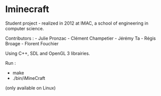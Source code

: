 Iminecraft
==========

Student project - realized in 2012 at IMAC, a school of engineering in computer science.

Contributors : 
     - Julie Pronzac
     - Clément Champetier
     - Jérémy Ta
     - Régis Broage
     - Florent Fouchier

Using C++, SDL and OpenGL 3 librairies.

Run :
  - make
  - ./bin/iMineCraft

(only available on Linux)

